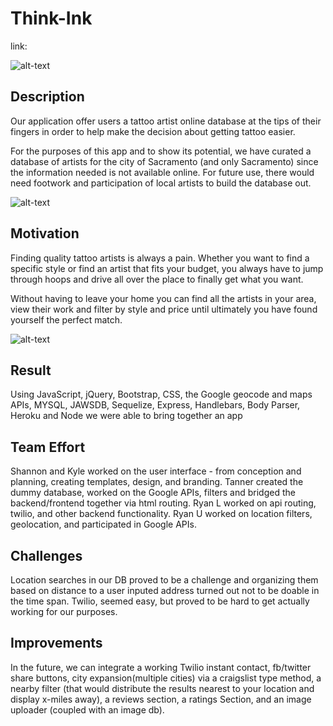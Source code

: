 # Think-Ink

link: 

![alt-text](public/assets/readMe-images/home.png)

## Description

Our application offer users a tattoo artist online database at the tips of their fingers in order to help make the decision about getting tattoo easier. 

For the purposes of this app and to show its potential, we have curated a database of artists for the city of Sacramento (and only Sacramento) since the information needed is not available online. For future use, there would need footwork and participation of local artists to build the database out.

![alt-text](public/assets/readMe-images/search.png)

## Motivation

Finding quality tattoo artists is always a pain. Whether you want to find a specific style or find an artist that fits your budget, you always have to jump through hoops and drive all over the place to finally get what you want.

Without having to leave your home you can find all the artists in your area, view their work and filter by style and price until ultimately you have found yourself the perfect match.

![alt-text](public/assets/readMe-images/profile.png)
 
## Result

Using JavaScript, jQuery, Bootstrap, CSS, the Google geocode and maps APIs, MYSQL, JAWSDB, Sequelize, Express, Handlebars, Body Parser, Heroku and Node we were able to bring together an app 

## Team Effort

Shannon and Kyle worked on the user interface - from conception and planning, creating templates, design, and branding. Tanner created the dummy database, worked on the Google APIs, filters and bridged the backend/frontend together via html routing. Ryan L worked on api routing, twilio, and other backend functionality. Ryan U worked on location filters, geolocation, and participated in Google APIs.

## Challenges

Location searches in our DB proved to be a challenge and organizing them based on distance to a user inputed address turned out not to be doable in the time span. Twilio, seemed easy, but proved to be hard to get actually working for our purposes. 

## Improvements

In the future, we can integrate a working Twilio instant contact, fb/twitter share buttons, city expansion(multiple cities) via a craigslist type method, a nearby filter (that would distribute the results nearest to your location and display x-miles away), a reviews section, a ratings Section, and an image uploader (coupled with an image db).


